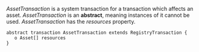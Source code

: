 *AssetTransaction* is a system transaction for a transaction which affects an asset. *AssetTransaction* is an **abstract**, meaning instances of it cannot be used. *AssetTransaction* has the *resources* property.

```
abstract transaction AssetTransaction extends RegistryTransaction {
   o Asset[] resources
}
```
